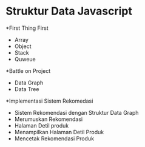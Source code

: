 # Struktur Data Javascript

\*First Thing First

- Array
- Object
- Stack
- Quweue

\*Battle on Project

- Data Graph
- Data Tree

\*Implementasi Sistem Rekomedasi

- Sistem Rekomendasi dengan Struktur Data Graph
- Merumuskan Rekomendasi
- Halaman Detil produk
- Menampilkan Halaman Detil Produk
- Mencetak Rekomendasi Produk
